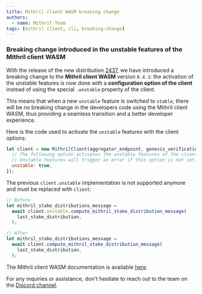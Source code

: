 ```yaml
---
title: Mithril client WASM breaking change
authors:
  - name: Mithril Team
tags: [mithril client, cli, breaking-change]
---
```


### Breaking change introduced in the unstable features of the Mithril client WASM

With the release of the new distribution [2437](https://github.com/input-output-hk/mithril/releases/tag/2437.1), we have introduced a breaking change to the **Mithril client WASM** version `0.4.1`: the activation of the unstable features is now done with a **configuration option of the client** instead of using the special `.unstable` property of the client.

This means that when a new `unstable` feature is switched to `stable`, there will be no breaking change in the developers code using the Mithril client WASM, thus providing a seamless transition and a better developer experience.

Here is the code used to activate the `unstable` features with the client options:

```js
let client = new MithrilClient(aggregator_endpoint, genesis_verification_key, {
  // The following option activates the unstable features of the client.
  // Unstable features will trigger an error if this option is not set.
  unstable: true,
});
```

The previous `client.unstable` implementation is not supported anymore and must be replaced with `client`:

```js
// Before
let mithril_stake_distributions_message =
  await client.unstable.compute_mithril_stake_distribution_message(
    last_stake_distribution,
  );
```

```js
// After
let mithril_stake_distributions_message =
  await client.compute_mithril_stake_distribution_message(
    last_stake_distribution,
  );
```

The Mithril client WASM documentation is available [here](https://mithril.network/doc/manual/developer-docs/nodes/mithril-client-library-wasm).

For any inquiries or assistance, don't hesitate to reach out to the team on the [Discord channel](https://discord.gg/5kaErDKDRq).
